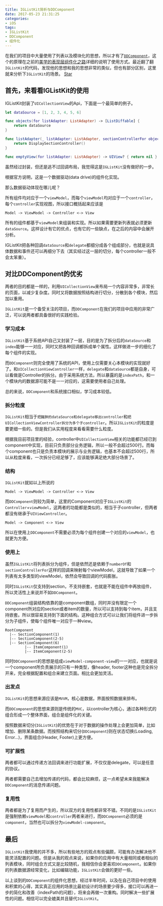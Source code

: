 ```yaml
---
title: IGListKit简析与DDComponent
date: 2017-05-23 21:31:25
categories:
- iOS
tags:
- IGListKit
- DDComponent
- 组件化
---
```


在我们的项目中大量使用了列表以及模块化的思想，所以才有了[`DDComponent`](https://github.com/djs66256/DDComponent)，这个的原理在之前的[美学的表现层组件化之路](/2017/04/09/2017-04-09-美学的表现层组件化之路/)详细的说明了使用方式。最近翻了翻`IGListKit`的代码，发现他的思想和我的思想非常的类似，但也有部分区别，这里就来分析下`IGListKit`的场景。 <a class="github-button" href="https://github.com/djs66256/DDComponent" aria-label="Star djs66256/DDComponent on GitHub">Star</a>

<!--more-->

## 首先，来看看IGListKit的使用

IGListKit封装了`UICollectionView`的Api，下面是一个最简单的例子。

```swift
let dataSource = [1, 2, 3, 4, 5, 6]

func objects(for listAdapter: ListAdapter) -> [ListDiffable] {
    return dataSource
}

func listAdapter(_ listAdapter: ListAdapter, sectionControllerFor object: Any) -> ListSectionController {
    return DisplaySectionController()
}

func emptyView(for listAdapter: ListAdapter) -> UIView? { return nil }
```

虽然经过封装，但还是逃不过回调布局，我觉得这是`IGListKit`没有做好的一步。

根据官方说明，这是一个数据驱动(data drive)的组件化实现。

那么数据驱动体现在哪儿呢？

所有组件均对应于一个`viewModel`，而每个`viewModel`均对应于一个`controller`，每个`controller`实现视图，所以接口概括起来应该是

```
Model -> ViewModel -> Controller <-> View
```

所有的组件都基于`viewModel`来组装和实现。所以如果需要更新列表就必须更新`dataSource`。这样设计有它的优点，也有它的一些缺点，在之后的内容中会展开分析。

IGListKit把各种回调`dataSource`和`delegate`都细分成各个组成部分，也就是说具体数据和事件还可以再细分下去（其实经过这一层的切分，每个controller一般不会太笨重）。

## 对比DDComponent的优劣

两者的目的都是一样的，利用`UICollectionView`来布局一个内容非常多，非常长的页面，以减少复杂度。同时又将数据按照结构进行切分，分散到各个模块，然后加以重用。

`IGListKit`是一个备受关注的项目，而`DDComponent`在我们的项目中应用的非常广泛，可以说两者都具备很好的实践检验。

### 学习成本

`IGListKit`基于系统API自己又封装了一层，目的是为了拆分后的`dataSource`和`index`能够一一对应，同时又把各种回调都拆成单个属性。这样做进一步的细化了每个组件的实现。

而`DDComponent`则完全使用了系统的API，使用上仅需要关心本模块的实现就好了。和`UICollectionViewController`一样，`delegate`和`dataSource`都是自身，可以看做是Controller的拆分。由于采用系统方法，所以暴露的是`indexPath`，和一个模块内的数据源可能不是一一对应的，这需要使用者自己处理。

总的来说，`DDComponent`和系统接口相似，学习成本较低。

### 拆分粒度

`IGListKit`相当于`把臃肿的dataSource和delegate移出controller`和`把UICollectionViewController拆分为多个子controller`。所以`IGListKit`的粒度是要更细一些的。但是我们从实用程度来看看需要什么粒度。

根据我目前项目里的经验，controller中`UICollectionView`相关的功能都已经已到component中实现，目前只负责部分业务逻辑，所以一般不会超过500行。而每个component也只是负责本模块的展示与业务逻辑，也基本不会超过500行，所以从粒度来看，一次拆分已经足够了，应该能够满足绝大部分场景了。

### 结构

`IGListKit`就如以上所说的

```
Model -> ViewModel -> Controller <-> View
```

而`DDComponent`则较为简单，这里的Component对应于`IGListKit`的`Controller`+`viewModel`，这两者的功能都是类似的，相当于子controller，但两者都没有继承于`UIViewController`。

```
Model -> Component <-> View
```

所以在使用上`DDComponent`不需要必须为每个组件创建一个对应的`viewModel`，也就更为方便。

### 使用上

虽然`IGListKit`将列表拆分为组件，但是依然还是依赖于`numberOf`和`sectionControllerFor`这样的回调来映射每个viewModel，这就导致了如果一个列表有太多类型的viewModel，依然会导致回调的代码膨胀。

同时`IGListKit`仅支持到section，不支持嵌套，也就是不能在组件中再放组件，所以灵活性上来说并不如`DDComponent`。

`DDComponent`组装结构依靠的是component数组，同时并没有限定一个component所对应的section或者item的数量，所以可以支持到每个item，并且支持嵌套。所以很容易支持到下面的结构。这种组合方式可以让我们将组件进一步拆分为子组件，使每个组件唯一对应于一种view。

```
RootComponent
  |-- SectionComponent(1)
  |-- SectionComponent(2-5)
  |-- SectionComponent(6)
         |-- ItemComponent(1)
         |-- ItemComponent(2-5)
```

同时`DDComponent`的思想是组成`viewModel-component-view`的一一对应，也就是说一个component所负责展示的只有一种类型，像header, footer这种也是完全拆分开来，完全根据配置和组合来建立页面。相比会更加灵活。

### 出发点

`IGListKit`的思想来源应该是`MVVM`，核心是数据，界面按照数据来排布。

而`DDComponent`的思想来源则是传统的`MVC`，以controller为核心，通过各种形式的组合形成一个整体界面，组合是组件化的关键。

按照数据来切分(`IGListKit`)的优势在于对于数据的操作处理上会更加简单，比如增加、删除某条数据。而按照结构来切分(`DDComponent`)则在状态切换(Loading, Error...)，界面组合(Header, Footer)上更方便。

### 可扩展性

两者都可以通过传递方法回调来进行功能扩展，不仅仅是delegate，可以是任意的协议。

两者都需要自己去增加传递的代码，都会比较麻烦，这一点希望未来我能解决`DDComponent`的消息传递问题。

### 复用性

两者都是为了复用而产生的，所以双方的复用性都非常不错。不同的是`IGListKit`是强制依赖`viewModel`和`controller`两者来进行，而`DDComponent`必须的是`component`，当然也可以拆分为`viewModel-component`。

## 最后

`IGListKit`我使用的并不多，所以有些地方的观点有些偏颇，可能有办法解决他不能灵活配置的问题。但是从我的观点来说，如果你的应用中有大量相同或者相似的列表模块，同时组合方式又是比较随机，我相信你会更喜欢`DDComponent`。如果你的列表数据源经常变化，比如编辑功能，`IGListKit`会做的更好一些。

以上谈到的`DDComponent`的组件化思想，经过半年时间，以及在自己项目中的使用和积累的心得，其实真正应用的场景比最初设计的场景要少得多，接口可以再进一步的简化和改善（indexPath的问题），将来会再做一次重构。同时解决一些扩展性的问题。相信可以完全媲美并且替代`IGListKit`。
